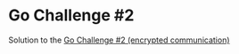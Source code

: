 # Go Challenge #2

Solution to the [Go Challenge #2 (encrypted communication)](http://golang-challenge.com/go-challenge2/)
